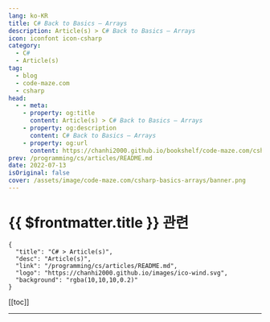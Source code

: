 ```yaml
---
lang: ko-KR
title: C# Back to Basics – Arrays
description: Article(s) > C# Back to Basics – Arrays
icon: iconfont icon-csharp
category: 
  - C#
  - Article(s)
tag: 
  - blog
  - code-maze.com
  - csharp
head:  
  - - meta:
    - property: og:title
      content: Article(s) > C# Back to Basics – Arrays
    - property: og:description
      content: C# Back to Basics – Arrays
    - property: og:url
      content: https://chanhi2000.github.io/bookshelf/code-maze.com/csharp-basics-arrays.html
prev: /programming/cs/articles/README.md
date: 2022-07-13
isOriginal: false
cover: /assets/image/code-maze.com/csharp-basics-arrays/banner.png
---
```


# {{ $frontmatter.title }} 관련

```component VPCard
{
  "title": "C# > Article(s)",
  "desc": "Article(s)",
  "link": "/programming/cs/articles/README.md",
  "logo": "https://chanhi2000.github.io/images/ico-wind.svg",
  "background": "rgba(10,10,10,0.2)"
}
```

[[toc]]

---

<SiteInfo
  name="C# Back to Basics – Arrays"
  desc="Learn about Arrays in C#. How to declare them, initialize them and manipulate them. Also, learn how to use multi-dimensional arrays."
  url="https://code-maze.com/csharp-basics-arrays/"
  logo="/assets/image/code-maze.com/favicon.png"
  preview="/assets/image/code-maze.com/csharp-basics-arrays/banner.png"/>

<!-- TODO: 작성 -->
